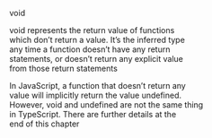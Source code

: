void  

void represents the return value of functions  
which don’t return a value. It’s the inferred type  
any time a function doesn’t have any return  
statements, or doesn’t return any explicit value  
from those return statements  

In JavaScript, a function that doesn’t return any  
value will implicitly return the value undefined.  
However, void and undefined are not the same thing  
in TypeScript. There are further details at the  
end of this chapter  
